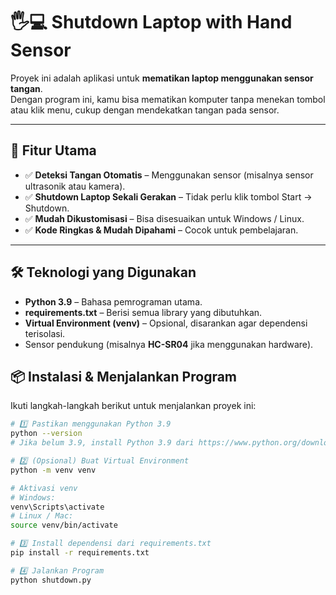 # 🖐💻 Shutdown Laptop with Hand Sensor

Proyek ini adalah aplikasi untuk **mematikan laptop menggunakan sensor tangan**.  
Dengan program ini, kamu bisa mematikan komputer tanpa menekan tombol atau klik menu, cukup dengan mendekatkan tangan pada sensor.

---

## 🚀 Fitur Utama
- ✅ **Deteksi Tangan Otomatis** – Menggunakan sensor (misalnya sensor ultrasonik atau kamera).
- ✅ **Shutdown Laptop Sekali Gerakan** – Tidak perlu klik tombol Start → Shutdown.
- ✅ **Mudah Dikustomisasi** – Bisa disesuaikan untuk Windows / Linux.
- ✅ **Kode Ringkas & Mudah Dipahami** – Cocok untuk pembelajaran.

---

## 🛠 Teknologi yang Digunakan
- **Python 3.9** – Bahasa pemrograman utama.
- **requirements.txt** – Berisi semua library yang dibutuhkan.
- **Virtual Environment (venv)** – Opsional, disarankan agar dependensi terisolasi.
- Sensor pendukung (misalnya **HC-SR04** jika menggunakan hardware).

## 📦 Instalasi & Menjalankan Program

Ikuti langkah-langkah berikut untuk menjalankan proyek ini:

```bash
# 1️⃣ Pastikan menggunakan Python 3.9
python --version
# Jika belum 3.9, install Python 3.9 dari https://www.python.org/downloads/release/python-390/

# 2️⃣ (Opsional) Buat Virtual Environment
python -m venv venv

# Aktivasi venv
# Windows:
venv\Scripts\activate
# Linux / Mac:
source venv/bin/activate

# 3️⃣ Install dependensi dari requirements.txt
pip install -r requirements.txt

# 4️⃣ Jalankan Program
python shutdown.py
